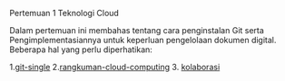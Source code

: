 Pertemuan 1 Teknologi Cloud

Dalam pertemuan ini membahas tentang cara penginstalan Git serta Pengimplementasiannya untuk keperluan pengelolaan dokumen digital.
Beberapa hal yang perlu diperhatikan:

1.[git-single](https://github.com/salsabila028/tekn-cloud-computing/blob/8674838a129e4ff24541b8e02bec232c78c1a3fd/minggu-01/git-single.md)
2.[rangkuman-cloud-computing](https://github.com/salsabila028/tekn-cloud-computing/blob/3fe596cf194474a7113a0539c425b785dd93ebe3/minggu-01/rangkuman-cloud-computing.md)
3. [kolaborasi](https://github.com/salsabila028/tekn-cloud-computing/blob/0cf82546f64186939ea3fd523b744ec075e2a844/minggu-01/git-kolaborasi.md)


